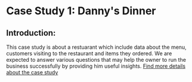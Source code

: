 # Case Study 1: Danny's Dinner

## Introduction:
This case study is about a restuarant which include data about the menu, customers visiting to the restaurant and items they ordered. We are expected to answer various questions that may help the owner to run the business successfully by providing him useful insights. <a href="https://8weeksqlchallenge.com/case-study-1/"> Find more details about the case study </a>

